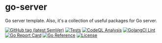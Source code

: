 # go-server

Go server template. Also, it's a collection of useful packages for Go server.

[![GitHub tag (latest SemVer)](https://img.shields.io/github/tag/dmitrymomot/go-server)](https://github.com/dmitrymomot/go-server)
[![Tests](https://github.com/dmitrymomot/go-server/actions/workflows/tests.yml/badge.svg)](https://github.com/dmitrymomot/go-server/actions/workflows/tests.yml)
[![CodeQL Analysis](https://github.com/dmitrymomot/go-server/actions/workflows/codeql-analysis.yml/badge.svg)](https://github.com/dmitrymomot/go-server/actions/workflows/codeql-analysis.yml)
[![GolangCI Lint](https://github.com/dmitrymomot/go-server/actions/workflows/golangci-lint.yml/badge.svg)](https://github.com/dmitrymomot/go-server/actions/workflows/golangci-lint.yml)
[![Go Report Card](https://goreportcard.com/badge/github.com/dmitrymomot/go-server)](https://goreportcard.com/report/github.com/dmitrymomot/go-server)
[![Go Reference](https://pkg.go.dev/badge/github.com/dmitrymomot/go-server.svg)](https://pkg.go.dev/github.com/dmitrymomot/go-server)
[![License](https://img.shields.io/github/license/dmitrymomot/go-server)](https://github.com/dmitrymomot/go-server/blob/main/LICENSE)
